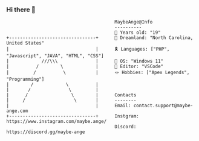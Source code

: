 ### Hi there 👋


                                            MaybeAnge@Info
                                            ----------
                                            🎪 Years old: "19"
    +--------------------------------+      🎈 Dreamland: "North Carolina, United States"
    |                                |      🎗️ Languages: ["PHP", "Javascript", "JAVA", "HTML", "CSS"]
    |            ///\\\              |      🍗 OS: "Windows 11"
    |          /        \            |      🎉 Editor: "VSCode"
    |         /          \           |      🪢 Hobbies: ["Apex Legends", "Programming"]
    |        /            \          |
    |       /              \         |
    |      /                \        |      Contacts
    |     /                  \       |      --------
    |                                |      Email: contact.support@maybe-ange.com
    +--------------------------------+      Instgram: https://www.instagram.com/maybe.ange/
                                            Discord: https://discord.gg/maybe-ange
